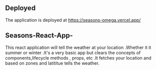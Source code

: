 ## Deployed 
The application is deployed at https://seasons-omega.vercel.app/

## Seasons-React-App-
This react application will tell the weather at your location .Whether it it summer or winter .It's a very basic app but clears the concepts of components,lifecycle methods , props, etc .It fetches your location and based on zones and latititue tells the weather.
